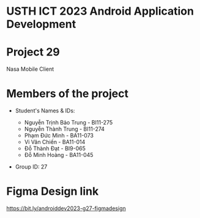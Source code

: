 USTH ICT 2023 Android Application Development
==============================================
Project 29
============

Nasa Mobile Client

Members of the project
=======================

* Student's Names & IDs:

    - Nguyễn Trịnh Bảo Trung - BI11-275
    - Nguyễn Thành Trung - BI11-274
    - Phạm Đức Minh - BA11-073
    - Vi Văn Chiến - BA11-014
    - Đỗ Thành Đạt - BI9-065
    - Đỗ Minh Hoàng - BA11-045

* Group ID: 27

Figma Design link
===================
https://bit.ly/androiddev2023-g27-figmadesign